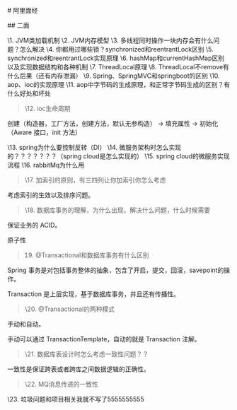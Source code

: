 \# 阿里面经



\## 二面

\1. JVM类加载机制
\2. JVM内存模型
\3. 多线程同时操作一块内存会有什么问题？怎么解决
\4. 你都用过哪些锁？synchronized和reentrantLock区别
\5. synchronized和reentrantLock实现原理
\6. hashMap和currentHashMap区别以及实现数据结构和各种机制
\7. ThreadLocal原理
\8. ThreadLocal不remove有什么后果（还有内存泄漏）
\9. Spring、SpringMVC和springboot的区别
\10. aop、ioc的实现原理
\11. aop中字节码的生成原理，和正常字节码生成的区别？有什么好处和坏处

> \12. ioc生命周期

创建（构造器，工厂方法，创建方法，默认无参构造） -> 填充属性 -> 初始化（Aware 接口，init 方法）

\13. spring为什么要控制反转（DI）
\14. 微服务架构时怎么实现的？？？？？？？（spring cloud是怎么实现的）
\15. spring cloud的微服务实现流程
\16. rabbitMq为什么用

> \17. 加索引的原则，有三四列让你加索引你怎么考虑

考虑索引的生效以及排序问题。



> \18. 数据库事务的理解，为什么出现，解决什么问题，什么时候需要

保证业务的 ACID。

原子性



> 19. @Transactional和数据库事务有什么区别

Spring 事务是对包括事务整体的抽象，包含了开启，提交，回滚，savepoint的操作。

Transaction 是上层实现，基于数据库事务，并且还有传播性。

> \20. @Transactional的两种模式

手动和自动。

手动可以通过 TransactionTemplate，自动的就是 Transaction 注解。

> \21. 数据库表设计时怎么考虑一致性问题？？

一致性是保证跨表或者跨库之间数据逻辑的正确性。



> \22. MQ消息传递的一致性



\23. 垃圾问题和项目相关我就不写了5555555555